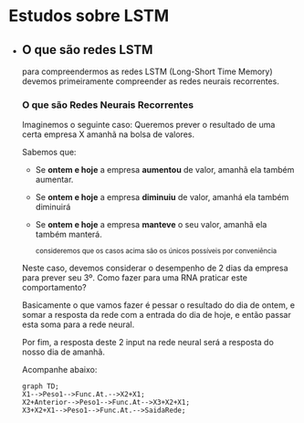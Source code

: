 # Estudos sobre LSTM
*   ## O que são redes LSTM
    para compreendermos as redes LSTM (Long-Short Time Memory) devemos primeiramente compreender as redes neurais recorrentes.

    ### O que são Redes Neurais Recorrentes
    Imaginemos o seguinte caso:
    Queremos prever o resultado de uma certa empresa X amanhã na bolsa de valores.

    Sabemos que:
    
    * Se **ontem e hoje** a empresa **aumentou** de valor, amanhã ela também aumentar.
    * Se **ontem e hoje** a empresa
    **diminuiu** de valor, amanhá ela também diminuirá
    * Se **ontem e hoje** a empresa **manteve** o seu valor, amanhã ela também manterá.

        <small>consideremos que os casos acima são os únicos possíveis por conveniência</small>
    
    Neste caso, devemos considerar o desempenho de 2 dias da empresa para prever seu 3º. Como fazer para uma RNA praticar este comportamento?

    Basicamente o que vamos fazer é pessar o resultado do dia de ontem, e somar a resposta da rede com a entrada do dia de hoje, e então passar esta soma para a rede neural.

    Por fim, a resposta deste 2 input na rede neural será a resposta do nosso dia de amanhã.

    Acompanhe abaixo:

    ```mermaid
    graph TD;
    X1-->Peso1-->Func.At.-->X2+X1;
    X2+Anterior-->Peso1-->Func.At-->X3+X2+X1;
    X3+X2+X1-->Peso1-->Func.At.-->SaidaRede;
    ```